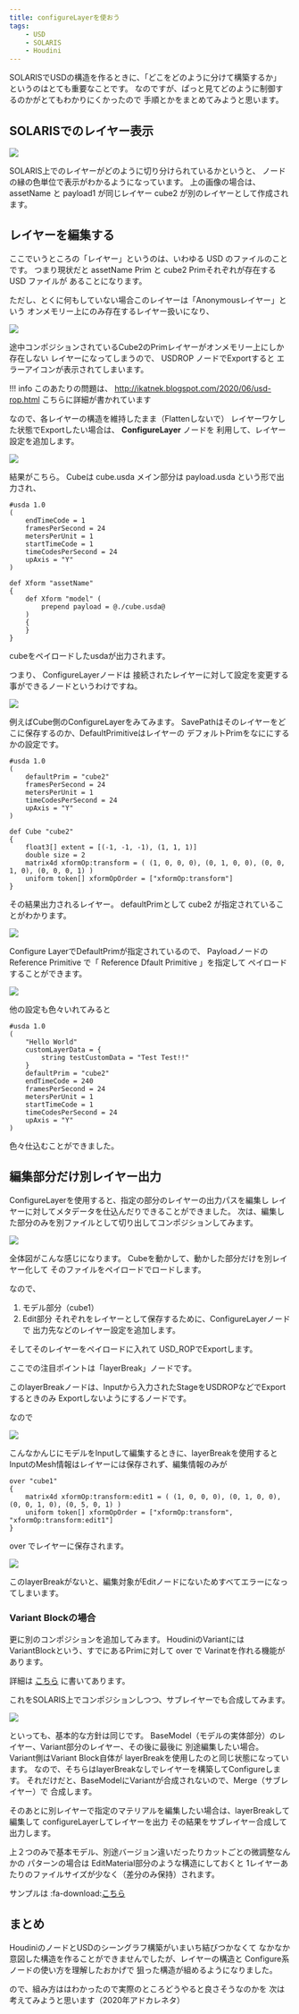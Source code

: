 ```yaml
---
title: configureLayerを使おう
tags:
    - USD
    - SOLARIS
    - Houdini
---
```


SOLARISでUSDの構造を作るときに、「どこをどのように分けて構築するか」
というのはとても重要なことです。
なのですが、ぱっと見てどのように制御するのかがとてもわかりにくかったので
手順とかをまとめてみようと思います。

## SOLARISでのレイヤー表示

![](https://gyazo.com/dc651ee92c221b0a7f21e61f6be7f477.png)

SOLARIS上でのレイヤーがどのように切り分けられているかというと、
ノードの縁の色単位で表示がわかるようになっています。
上の画像の場合は、 assetName と payload1 が同じレイヤー
cube2 が別のレイヤーとして作成されます。

## レイヤーを編集する

ここでいうところの「レイヤー」というのは、いわゆる USD のファイルのことです。
つまり現状だと assetName Prim と cube2 Primそれぞれが存在する USD ファイルが
あることになります。

ただし、とくに何もしていない場合このレイヤーは「Anonymousレイヤー」という
オンメモリー上にのみ存在するレイヤー扱いになり、

![](https://gyazo.com/a00b2a9ce07abe64073f06dbcaf05a83.png)

途中コンポジションされているCube2のPrimレイヤーがオンメモリー上にしか存在しない
レイヤーになってしまうので、 USDROP ノードでExportすると
エラーアイコンが表示されてしまいます。

!!! info
    このあたりの問題は、
    http://ikatnek.blogspot.com/2020/06/usd-rop.html
    こちらに詳細が書かれています
    

なので、各レイヤーの構造を維持したまま（Flattenしないで）
レイヤーワケした状態でExportしたい場合は、 **ConfigureLayer** ノードを
利用して、レイヤー設定を追加します。

![](https://gyazo.com/133158975ece65dce7009829abe258e8.png)

結果がこちら。
Cubeは cube.usda メイン部分は payload.usda という形で出力され、

```usda
#usda 1.0
(
    endTimeCode = 1
    framesPerSecond = 24
    metersPerUnit = 1
    startTimeCode = 1
    timeCodesPerSecond = 24
    upAxis = "Y"
)

def Xform "assetName"
{
    def Xform "model" (
        prepend payload = @./cube.usda@
    )
    {
    }
}
```
cubeをペイロードしたusdaが出力されます。

つまり、 ConfigureLayerノードは
接続されたレイヤーに対して設定を変更する事ができるノードというわけですね。

![](https://gyazo.com/59f4bdadd3fdbb13b60a357b18f50bc5.png)

例えばCube側のConfigureLayerをみてみます。
SavePathはそのレイヤーをどこに保存するのか、DefaultPrimitiveはレイヤーの
デフォルトPrimをなににするかの設定です。

```usda
#usda 1.0
(
    defaultPrim = "cube2"
    framesPerSecond = 24
    metersPerUnit = 1
    timeCodesPerSecond = 24
    upAxis = "Y"
)

def Cube "cube2"
{
    float3[] extent = [(-1, -1, -1), (1, 1, 1)]
    double size = 2
    matrix4d xformOp:transform = ( (1, 0, 0, 0), (0, 1, 0, 0), (0, 0, 1, 0), (0, 0, 0, 1) )
    uniform token[] xformOpOrder = ["xformOp:transform"]
}
```
その結果出力されるレイヤー。
defaultPrimとして cube2 が指定されていることがわかります。

![](https://gyazo.com/f4b53179ff274c7c575b990cb93df9f5.png)

Configure LayerでDefaultPrimが指定されているので、
Payloadノードの Reference Primitive で「 Reference Dfault Primitive 」を指定して
ペイロードすることができます。

![](https://gyazo.com/a5f58dcd2c544a14b22d99622acd630e.png)

他の設定も色々いれてみると

```
#usda 1.0
(
    "Hello World"
    customLayerData = {
        string testCustomData = "Test Test!!"
    }
    defaultPrim = "cube2"
    endTimeCode = 240
    framesPerSecond = 24
    metersPerUnit = 1
    startTimeCode = 1
    timeCodesPerSecond = 24
    upAxis = "Y"
)
```
色々仕込むことができました。

## 編集部分だけ別レイヤー出力

ConfigureLayerを使用すると、指定の部分のレイヤーの出力パスを編集し
レイヤーに対してメタデータを仕込んだりできることができました。
次は、編集した部分のみを別ファイルとして切り出してコンポジションしてみます。

![](https://gyazo.com/fb9e94f346414d2a26fe4e145c0b8229.png)

全体図がこんな感じになります。
Cubeを動かして、動かした部分だけを別レイヤー化して
そのファイルをペイロードでロードします。

なので、
1. モデル部分（cube1）
2. Edit部分
それぞれをレイヤーとして保存するために、ConfigureLayerノードで
出力先などのレイヤー設定を追加します。

そしてそのレイヤーをペイロードに入れて USD_ROPでExportします。

ここでの注目ポイントは「layerBreak」ノードです。

このlayerBreakノードは、Inputから入力されたStageをUSDROPなどでExportするときのみ
Exportしないようにするノードです。

なので

![](https://gyazo.com/c1faa54fab8f2701ed25d451b368a0ae.png)

こんなかんじにモデルをInputして編集するときに、layerBreakを使用すると
InputのMesh情報はレイヤーには保存されず、編集情報のみが

```usda
over "cube1"
{
    matrix4d xformOp:transform:edit1 = ( (1, 0, 0, 0), (0, 1, 0, 0), (0, 0, 1, 0), (0, 5, 0, 1) )
    uniform token[] xformOpOrder = ["xformOp:transform", "xformOp:transform:edit1"]
}
```

over でレイヤーに保存されます。

![](https://gyazo.com/8960a7f8948b3c80d762391fd891c28f.png)

このlayerBreakがないと、編集対象がEditノードにないためすべてエラーになってしまいます。

### Variant Blockの場合

更に別のコンポジションを追加してみます。
HoudiniのVariantにはVariantBlockという、すでにあるPrimに対して over で
Varinatを作れる機能があります。

詳細は [こちら](08_solaris_variant.md) に書いてあります。

これをSOLARIS上でコンポジションしつつ、サブレイヤーでも合成してみます。

![](https://gyazo.com/76fd012882c2808c6467975319770fc0.png)

といっても、基本的な方針は同じです。
BaseModel（モデルの実体部分）のレイヤー、Variant部分のレイヤー、その後に最後に
別途編集したい場合。
Variant側はVariant Block自体が layerBreakを使用したのと同じ状態になっています。
なので、そちらはlayerBreakなしでレイヤーを構築してConfigureします。
それだけだと、BaseModelにVariantが合成されないので、Merge（サブレイヤー）で
合成します。

そのあとに別レイヤーで指定のマテリアルを編集したい場合は、layerBreakして編集して
configureLayerしてレイヤーを出力
その結果をサブレイヤー合成して出力します。

上２つのみで基本モデル、別途バージョン違いだったりカットごとの微調整なんかの
パターンの場合は EditMaterial部分のような構造にしておくと
1レイヤーあたりのファイルサイズが少なく（差分のみ保持）されます。

サンプルは :fa-download:[こちら](https://1drv.ms/u/s!AlUBmJYsMwMhhOZo1uxWpX05TZZQsA?e=thiZbi)

## まとめ

HoudiniのノードとUSDのシーングラフ構築がいまいち結びつかなくて
なかなか意図した構造を作ることができませんでしたが、レイヤーの構造と
Configure系ノードの使い方を理解したおかげで
狙った構造が組めるようになりました。

ので、組み方ははわかったので実際のところどうやると良さそうなのかを
次は考えてみようと思います（2020年アドカレネタ）